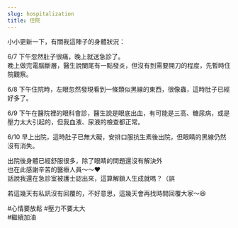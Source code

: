 ```yaml
---
slug: hospitalization
title: 住院
---
```

小小更新一下，有關我這陣子的身體狀況：

6/7 下午忽然肚子很痛，晚上就送急診了。  
晚上做完電腦斷層，醫生說闌尾有一點發炎，但沒有到需要開刀的程度，先暫時住院觀察。

6/8 下午住院時，左眼忽然發現看到一條類似黑線的東西，很像蟲，這時肚子已經好多了。

6/9 下午在醫院裡的眼科會診，醫生說是眼底出血，有可能是三高、糖尿病，或是壓力太大引起的，但我血液、尿液的檢查都正常。

6/10 早上出院，這時肚子已無大礙，安排口服抗生素後出院，但眼睛的黑線仍然沒有消失。

<!-- truncate -->

出院後身體已經舒服很多，除了眼睛的問題還沒有解決外  
也在此感謝辛苦的醫療人員～～❤️  
話說我還在急診室被護士認出來，這算解鎖人生成就嗎？（誤

若這幾天有私訊沒有回覆的，不好意思，這幾天會再找時間回覆大家～😆

\#心情要放鬆 \#壓力不要太大  
\#繼續加油